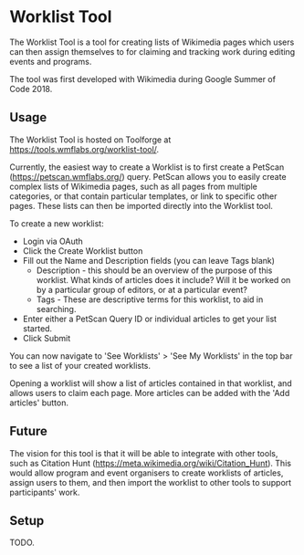 # Worklist Tool
The Worklist Tool is a tool for creating lists of Wikimedia pages which users can then assign themselves to for claiming and tracking work during editing events and programs.

The tool was first developed with Wikimedia during Google Summer of Code 2018.

## Usage
The Worklist Tool is hosted on Toolforge at https://tools.wmflabs.org/worklist-tool/.

Currently, the easiest way to create a Worklist is to first create a PetScan (https://petscan.wmflabs.org/) query. PetScan allows you to easily create complex lists of Wikimedia pages, such as all pages from multiple categories, or that contain particular templates, or link to specific other pages. These lists can then be imported directly into the Worklist tool.

To create a new worklist:

* Login via OAuth
* Click the Create Worklist button
* Fill out the Name and Description fields (you can leave Tags blank)
    * Description - this should be an overview of the purpose of this worklist. What kinds of articles does it include? Will it be worked on by a particular group of editors, or at a particular event?
    * Tags - These are descriptive terms for this worklist, to aid in searching.
* Enter either a PetScan Query ID or individual articles to get your list started.
* Click Submit

You can now navigate to 'See Worklists' > 'See My Worklists' in the top bar to see a list of your created worklists.

Opening a worklist will show a list of articles contained in that worklist, and allows users to claim each page. More articles can be added with the 'Add articles' button.

## Future
The vision for this tool is that it will be able to integrate with other tools, such as Citation Hunt (https://meta.wikimedia.org/wiki/Citation_Hunt). This would allow program and event organisers to create worklists of articles, assign users to them, and then import the worklist to other tools to support participants' work.

## Setup
TODO.

